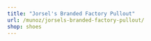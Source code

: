 ```yaml
---
title: "Jorsel's Branded Factory Pullout"
url: /munoz/jorsels-branded-factory-pullout/
shop: shoes
---
```

